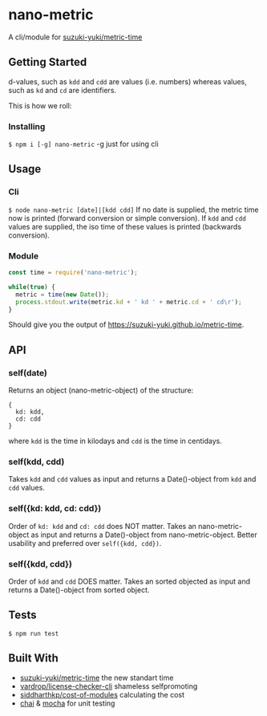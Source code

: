 # nano-metric

A cli/module for [suzuki-yuki/metric-time](https://github.com/suzuki-yuki/metric-time)

## Getting Started

d-values, such as `kdd` and `cdd` are values (i.e. numbers) 
whereas values, such as `kd` and `cd` are identifiers.

This is how we roll:

### Installing

`$ npm i [-g] nano-metric` -g just for using cli

## Usage

### Cli

`$ node nano-metric [date]|[kdd cdd]`
If no date is supplied, the metric time now is printed (forward conversion or simple conversion).
If `kdd` and `cdd` values are supplied, the iso time of these values is printed (backwards conversion).

### Module
```javascript
const time = require('nano-metric');

while(true) {
  metric = time(new Date());
  process.stdout.write(metric.kd + ' kd ' + metric.cd + ' cd\r');
}
```
Should give you the output of https://suzuki-yuki.github.io/metric-time.

## API

### self(date)

Returns an object (nano-metric-object) of the structure:
```
{
  kd: kdd,
  cd: cdd
}
```
where `kdd` is the time in kilodays and `cdd` is the time in centidays.

### self(kdd, cdd)

Takes `kdd` and `cdd` values as input and
returns a Date()-object from `kdd` and `cdd` values.

### self({kd: kdd, cd: cdd})

Order of `kd: kdd` and `cd: cdd` does NOT matter.
Takes an nano-metric-object as input and
returns a Date()-object from nano-metric-object.
Better usability and preferred over `self({kdd, cdd})`.

### self({kdd, cdd})

Order of `kdd` and `cdd` DOES matter.
Takes an sorted objected as input and
returns a Date()-object from sorted object.

## Tests

`$ npm run test`

## Built With

* [suzuki-yuki/metric-time](https://github.com/suzuki-yuki/metric-time) the new standart time
* [vardrop/license-checker-cli](https://github.com/vardrop/license-checker-cli) shameless selfpromoting
* [siddharthkp/cost-of-modules](https://github.com/siddharthkp/cost-of-modules) calculating the cost
* [chai](https://github.com/chaijs/chai) & [mocha](https://github.com/mochajs/mocha) for unit testing
